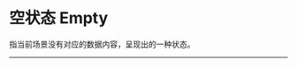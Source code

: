 # 空状态 Empty

指当前场景没有对应的数据内容，呈现出的一种状态。

---

<script setup>
import EmptyBasicUse from "./component/empty-basic-use.md"
import EmptyImage from "./component/empty-image.md"
import EmptyApi from "./component/empty-api.md"

</script>

<empty-basic-use />
<empty-image />
<empty-api />
